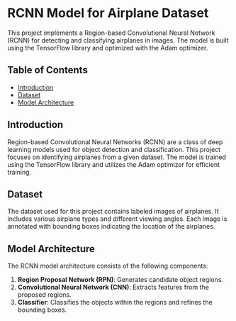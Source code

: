 # RCNN Model for Airplane Dataset

This project implements a Region-based Convolutional Neural Network (RCNN) for detecting and classifying airplanes in images. The model is built using the TensorFlow library and optimized with the Adam optimizer.

## Table of Contents

- [Introduction](#introduction)
- [Dataset](#dataset)
- [Model Architecture](#model-architecture)


## Introduction

Region-based Convolutional Neural Networks (RCNN) are a class of deep learning models used for object detection and classification. This project focuses on identifying airplanes from a given dataset. The model is trained using the TensorFlow library and utilizes the Adam optimizer for efficient training.

## Dataset

The dataset used for this project contains labeled images of airplanes. It includes various airplane types and different viewing angles. Each image is annotated with bounding boxes indicating the location of the airplanes.

## Model Architecture

The RCNN model architecture consists of the following components:
1. **Region Proposal Network (RPN)**: Generates candidate object regions.
2. **Convolutional Neural Network (CNN)**: Extracts features from the proposed regions.
3. **Classifier**: Classifies the objects within the regions and refines the bounding boxes.




